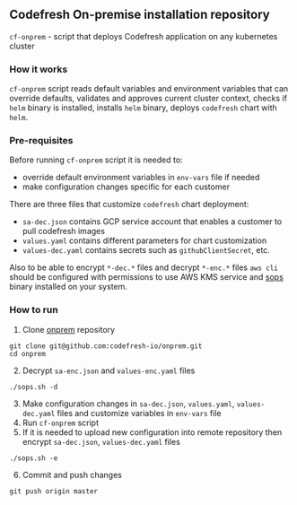 ## Codefresh On-premise installation repository

`cf-onprem` - script that deploys Codefresh application on any kubernetes cluster 

### How it works
`cf-onprem` script reads default variables and environment variables that can override defaults, validates and approves current cluster context, checks if `helm` binary is installed, installs `helm` binary, deploys `codefresh` chart with `helm`.

### Pre-requisites

Before running `cf-onprem` script it is needed to:
* override default environment variables in `env-vars` file if needed
* make configuration changes specific for each customer

There are three files that customize `codefresh` chart deployment:
* `sa-dec.json` contains GCP service account that enables a customer to pull codefresh images
* `values.yaml` contains different parameters for chart customization
* `values-dec.yaml` contains secrets such as `githubClientSecret`, etc.

Also to be able to encrypt `*-dec.*` files and decrypt `*-enc.*` files `aws cli` should be configured with permissions to use AWS KMS service and [sops](https://github.com/mozilla/sops/releases) binary installed on your system.

### How to run
1. Clone [onprem](https://github.com/codefresh-io/onprem) repository
```
git clone git@github.com:codefresh-io/onprem.git
cd onprem
```
2. Decrypt `sa-enc.json` and `values-enc.yaml` files
```
./sops.sh -d
```
3. Make configuration changes in `sa-dec.json`, `values.yaml`, `values-dec.yaml` files and customize variables in `env-vars` file
4. Run `cf-onprem` script
5. If it is needed to upload new configuration into remote repository then encrypt `sa-dec.json`, `values-dec.yaml` files
```
./sops.sh -e
```
6. Commit and push changes
```
git push origin master
```